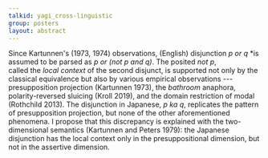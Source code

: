 ```yaml
---
talkid: yagi_cross-linguistic
group: posters
layout: abstract
---
```


Since Kartunnen's (1973, 1974) observations, (English) disjunction *p or q* *is assumed to be parsed as *p or (not p and q)*. The posited *not p*, called the *local context* of the second disjunct, is supported not only by the classical equivalence but also by various empirical observations --- presupposition projection (Kartunnen 1973), the *bathroom* anaphora, polarity-reversed sluicing (Kroll 2019), and the domain restriction of modal (Rothchild 2013). The disjunction in Japanese, *p ka q*, replicates the pattern of presupposition projection, but none of the other aforementioned phenomena. I propose that this discrepancy is explained with the two-dimensional semantics (Kartunnen and Peters 1979): the Japanese disjunction has the local context only in the presuppositional dimension, but not in the assertive dimension.
